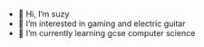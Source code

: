 - 👋 Hi, I’m suzy
- 👀 I’m interested in gaming and electric guitar
- 🌱 I’m currently learning gcse computer science

